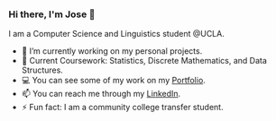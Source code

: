 ### Hi there, I'm Jose 👋

<!--![Banner](https://github.com/JoseOr1j/JoseOr1j/blob/master/Github-Banner.png)-->

I am a Computer Science and Linguistics student @UCLA.

- 🔭 I’m currently working on my personal projects.
- 🌱 Current Coursework: Statistics, Discrete Mathematics, and Data Structures. 
- 💻 You can see some of my work on my [Portfolio](joseor1j.github.io/Portfolio/).
- 📫 You can reach me through my [LinkedIn](linkedin.com/in/jose-orozco-3134a4191/).
- ⚡ Fun fact: I am a community college transfer student.

<!-- - 👯 I’m looking to collaborate on ...
- 🤔 I’m looking for help with ... -->
<!--
**JoseOr1j/JoseOr1j** is a ✨ _special_ ✨ repository because its `README.md` (this file) appears on your GitHub profile.
